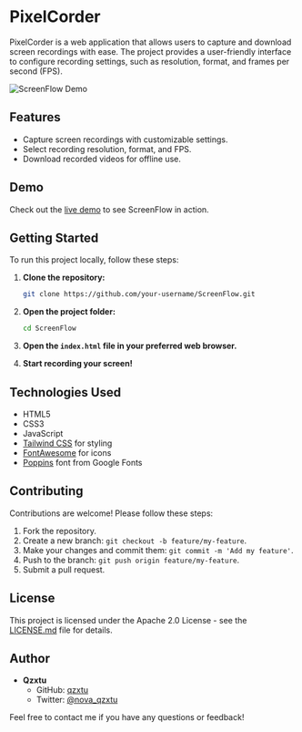 # PixelCorder

PixelCorder is a web application that allows users to capture and download screen recordings with ease. The project provides a user-friendly interface to configure recording settings, such as resolution, format, and frames per second (FPS).

![ScreenFlow Demo](https://github.com/qzxtu/PixelCorder/assets/69091361/188a6d27-89a7-404b-b29f-9635817f691b)

## Features

- Capture screen recordings with customizable settings.
- Select recording resolution, format, and FPS.
- Download recorded videos for offline use.

## Demo

Check out the [live demo](https://qzxtu.github.io/ScreenFlow/) to see ScreenFlow in action.

## Getting Started

To run this project locally, follow these steps:

1. **Clone the repository:**

    ```bash
    git clone https://github.com/your-username/ScreenFlow.git
    ```

2. **Open the project folder:**

    ```bash
    cd ScreenFlow
    ```

3. **Open the `index.html` file in your preferred web browser.**

4. **Start recording your screen!**

## Technologies Used

- HTML5
- CSS3
- JavaScript
- [Tailwind CSS](https://tailwindcss.com/) for styling
- [FontAwesome](https://fontawesome.com/) for icons
- [Poppins](https://fonts.google.com/specimen/Poppins) font from Google Fonts

## Contributing

Contributions are welcome! Please follow these steps:

1. Fork the repository.
2. Create a new branch: `git checkout -b feature/my-feature`.
3. Make your changes and commit them: `git commit -m 'Add my feature'`.
4. Push to the branch: `git push origin feature/my-feature`.
5. Submit a pull request.

## License

This project is licensed under the Apache 2.0 License - see the [LICENSE.md](LICENSE.md) file for details.

## Author

- **Qzxtu**
  - GitHub: [qzxtu](https://github.com/your-username)
  - Twitter: [@nova_qzxtu](https://twitter.com/nova_qzxtu)

Feel free to contact me if you have any questions or feedback!
